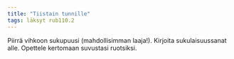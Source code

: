 ```yaml
---
title: "Tiistain tunnille"
tags: läksyt rub110.2
---
```


Piirrä vihkoon sukupuusi (mahdollisimman laaja!). Kirjoita sukulaisuussanat alle. Opettele kertomaan suvustasi ruotsiksi.